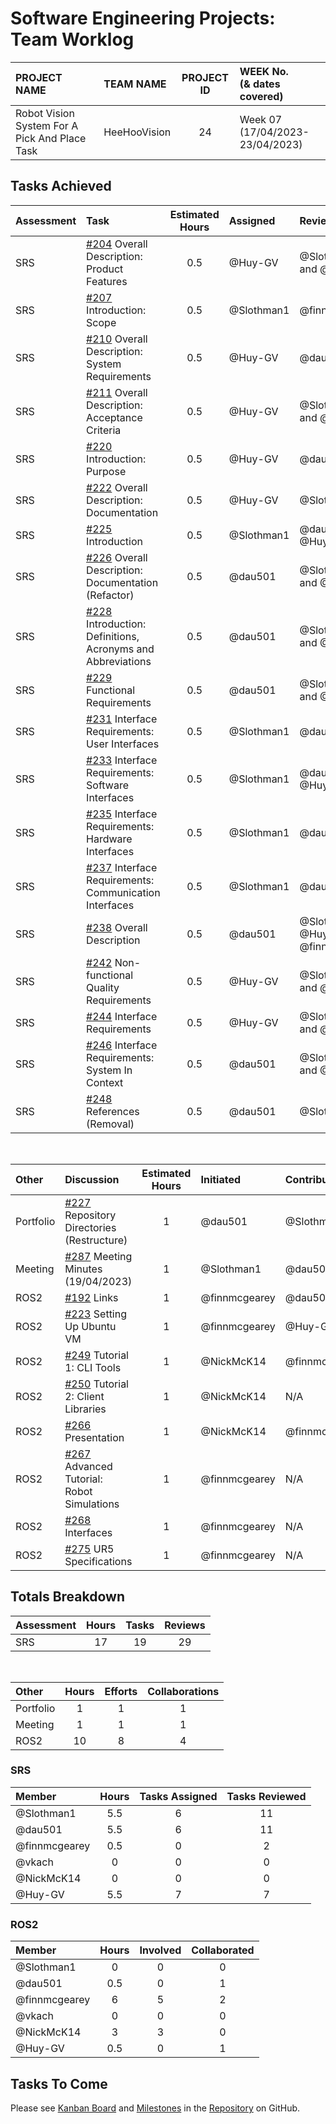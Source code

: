 <link rel="stylesheet" href="../styles/worklog.css" type="text/css">

# Software Engineering Projects: Team Worklog
<!--
	Author: @dau501
	Editor(s):
	Year: 2023
-->

|PROJECT NAME|TEAM NAME|PROJECT ID|WEEK No.<br/>(&amp; dates covered)|
|:-|:-|:-:|:-|
|Robot Vision System For A Pick And Place Task|HeeHooVision|24|Week 07<br/>(17/04/2023-23/04/2023)|

## Tasks Achieved
|Assessment|Task|Estimated Hours|Assigned|Reviewer(s)|
|:-|:-|:-:|:-|:-|
|SRS|[#204][204] Overall Description: Product Features|0.5|@Huy-GV|@Slothman1 and @dau501|
|SRS|[#207][207] Introduction: Scope|0.5|@Slothman1|@finnmcgearey|
|SRS|[#210][210] Overall Description: System Requirements|0.5|@Huy-GV|@dau501|
|SRS|[#211][211] Overall Description: Acceptance Criteria|0.5|@Huy-GV|@Slothman1 and @dau501|
|SRS|[#220][220] Introduction: Purpose|0.5|@Huy-GV|@dau501|
|SRS|[#222][222] Overall Description: Documentation|0.5|@Huy-GV|@Slothman1|
|SRS|[#225][225] Introduction|0.5|@Slothman1|@dau501 and @Huy-GV|
|SRS|[#226][226] Overall Description: Documentation (Refactor)|0.5|@dau501|@Slothman1 and @Huy-GV|
|SRS|[#228][228] Introduction: Definitions, Acronyms and Abbreviations|0.5|@dau501|@Slothman1 and @Huy-GV|
|SRS|[#229][229] Functional Requirements|0.5|@dau501|@Slothman1 and @Huy-GV|
|SRS|[#231][231] Interface Requirements: User Interfaces|0.5|@Slothman1|@dau501|
|SRS|[#233][233] Interface Requirements: Software Interfaces|0.5|@Slothman1|@dau501 and @Huy-GV|
|SRS|[#235][235] Interface Requirements: Hardware Interfaces|0.5|@Slothman1|@dau501|
|SRS|[#237][237] Interface Requirements: Communication Interfaces|0.5|@Slothman1|@dau501|
|SRS|[#238][238] Overall Description|0.5|@dau501|@Slothman1, @Huy-GV, and @finnmcgearey|
|SRS|[#242][242] Non-functional Quality Requirements|0.5|@Huy-GV|@Slothman1 and @dau501|
|SRS|[#244][244] Interface Requirements|0.5|@Huy-GV|@Slothman1 and @dau501|
|SRS|[#246][246] Interface Requirements: System In Context|0.5|@dau501|@Slothman1 and @Huy-GV|
|SRS|[#248][248] References (Removal)|0.5|@dau501|@Slothman1|

<br/>

|Other|Discussion|Estimated Hours|Initiated|Contributor(s)|
|:-|:-|:-:|:-|:-|
|Portfolio|[#227][227] Repository Directories (Restructure)|1|@dau501|@Slothman1|
|Meeting|[#287][287] Meeting Minutes (19/04/2023)|1|@Slothman1|@dau501|
|ROS2|[#192][192] Links|1|@finnmcgearey|@dau501|
|ROS2|[#223][223] Setting Up Ubuntu VM|1|@finnmcgearey|@Huy-GV|
|ROS2|[#249][249] Tutorial 1: CLI Tools|1|@NickMcK14|@finnmcgearey|
|ROS2|[#250][250] Tutorial 2: Client Libraries|1|@NickMcK14|N/A|
|ROS2|[#266][266] Presentation|1|@NickMcK14|@finnmcgearey|
|ROS2|[#267][267] Advanced Tutorial: Robot Simulations|1|@finnmcgearey|N/A|
|ROS2|[#268][268] Interfaces|1|@finnmcgearey|N/A|
|ROS2|[#275][275] UR5 Specifications|1|@finnmcgearey|N/A|

<!--
> *[As a guide in estimating the time consider the following:]*
>
> *[Each team member should contribute equally, and time spent actually writing software should be about*
> *(10 hours x 6 team members) across 24 weeks,*\
> *Total time allocation for each student should not exceed 10 hours per week,*\
> *The total hours per activity should be feasible.]*
-->

<div class="page"/><!-- page break -->

## Totals Breakdown
|Assessment|Hours|Tasks|Reviews|
|:-|:-:|:-:|:-:|
|SRS|17|19|29|

<br/>

|Other|Hours|Efforts|Collaborations|
|:-|:-:|:-:|:-:|
|Portfolio|1|1|1|
|Meeting|1|1|1|
|ROS2|10|8|4|

### SRS
|Member|Hours|Tasks Assigned|Tasks Reviewed|
|:-|:-:|:-:|:-:|
|@Slothman1|5.5|6|11|
|@dau501|5.5|6|11|
|@finnmcgearey|0.5|0|2|
|@vkach|0|0|0|
|@NickMcK14|0|0|0|
|@Huy-GV|5.5|7|7|

### ROS2
|Member|Hours|Involved|Collaborated|
|:-|:-:|:-:|:-:|
|@Slothman1|0|0|0|
|@dau501|0.5|0|1|
|@finnmcgearey|6|5|2|
|@vkach|0|0|0|
|@NickMcK14|3|3|0|
|@Huy-GV|0.5|0|1|

<!--EASY COPY+PASTE ACCESS
@Slothman1
@dau501
@finnmcgearey
@vkach
@NickMcK14
@Huy-GV

is:pr is:closed sort:created-asc milestone:"SRS: Software Requirements Specification" assignee:Slothman1
is:pr is:closed sort:created-asc milestone:"SRS: Software Requirements Specification" assignee:dau501
is:pr is:closed sort:created-asc milestone:"SRS: Software Requirements Specification" assignee:finnmcgearey
is:pr is:closed sort:created-asc milestone:"SRS: Software Requirements Specification" assignee:vkach
is:pr is:closed sort:created-asc milestone:"SRS: Software Requirements Specification" assignee:NickMcK14
is:pr is:closed sort:created-asc milestone:"SRS: Software Requirements Specification" assignee:Huy-GV

is:pr is:closed sort:created-asc milestone:"SRS: Software Requirements Specification" reviewed-by:Slothman1 -assignee:Slothman1
is:pr is:closed sort:created-asc milestone:"SRS: Software Requirements Specification" reviewed-by:dau501 -assignee:dau501
is:pr is:closed sort:created-asc milestone:"SRS: Software Requirements Specification" reviewed-by:finnmcgearey -assignee:finnmcgearey
is:pr is:closed sort:created-asc milestone:"SRS: Software Requirements Specification" reviewed-by:vkach -assignee:vkach
is:pr is:closed sort:created-asc milestone:"SRS: Software Requirements Specification" reviewed-by:NickMcK14 -assignee:NickMcK14
is:pr is:closed sort:created-asc milestone:"SRS: Software Requirements Specification" reviewed-by:Huy-GV -assignee:Huy-GV
-->

## Tasks To Come
Please see [Kanban Board][board] and [Milestones][assessments] in the [Repository][repo] on GitHub.

<!-- PR URLs -->
[204]: <https://github.com/kanbanyte/sepa/pull/204>
[207]: <https://github.com/kanbanyte/sepa/pull/207>
[210]: <https://github.com/kanbanyte/sepa/pull/210>
[211]: <https://github.com/kanbanyte/sepa/pull/211>
[220]: <https://github.com/kanbanyte/sepa/pull/220>
[222]: <https://github.com/kanbanyte/sepa/pull/222>
[225]: <https://github.com/kanbanyte/sepa/pull/225>
[226]: <https://github.com/kanbanyte/sepa/pull/226>
[228]: <https://github.com/kanbanyte/sepa/pull/228>
[229]: <https://github.com/kanbanyte/sepa/pull/229>
[231]: <https://github.com/kanbanyte/sepa/pull/231>
[233]: <https://github.com/kanbanyte/sepa/pull/233>
[235]: <https://github.com/kanbanyte/sepa/pull/235>
[237]: <https://github.com/kanbanyte/sepa/pull/237>
[238]: <https://github.com/kanbanyte/sepa/pull/238>
[242]: <https://github.com/kanbanyte/sepa/pull/242>
[244]: <https://github.com/kanbanyte/sepa/pull/244>
[246]: <https://github.com/kanbanyte/sepa/pull/246>
[248]: <https://github.com/kanbanyte/sepa/pull/248>
[227]: <https://github.com/kanbanyte/sepa/pull/227>
[287]: <https://github.com/kanbanyte/sepa/pull/287>

<!-- Discussion URLs -->
[192]: <https://github.com/kanbanyte/sepa/discussions/192>
[223]: <https://github.com/kanbanyte/sepa/discussions/223>
[249]: <https://github.com/kanbanyte/sepa/discussions/249>
[250]: <https://github.com/kanbanyte/sepa/discussions/250>
[266]: <https://github.com/kanbanyte/sepa/discussions/266>
[267]: <https://github.com/kanbanyte/sepa/discussions/267>
[268]: <https://github.com/kanbanyte/sepa/discussions/268>
[275]: <https://github.com/kanbanyte/sepa/discussions/275>

<!-- Other URLs -->
[board]: <https://github.com/orgs/kanbanyte/projects/7?fullscreen=true>
[assessments]: <https://github.com/kanbanyte/sepa/milestones>
[repo]: <https://github.com/kanbanyte/sepa>
